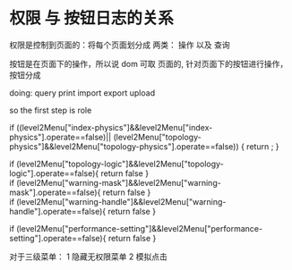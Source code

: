 # 权限 与 按钮日志的关系

权限是控制到页面的：将每个页面划分成 两类： 操作 以及 查询

按钮是在页面下的操作，所以说 dom 可取 页面的, 针对页面下的按钮进行操作，按钮分成

doing:
  query print import export upload


so  the first step is role   

  
  
  


  if ((level2Menu["index-physics"]&&level2Menu["index-physics"].operate==false)||
		    (level2Menu["topology-physics"]&&level2Menu["topology-physics"].operate==false))
		{
			return ;
		}


<!-- 去除操作按钮 -->
 if (level2Menu["topology-logic"]&&level2Menu["topology-logic"].operate==false){
     return false
 }        
 if (level2Menu["warning-mask"]&&level2Menu["warning-mask"].operate==false){
     return false
 }        
 if (level2Menu["warning-handle"]&&level2Menu["warning-handle"].operate==false){
     return false
 }

 if (level2Menu["performance-setting"]&&level2Menu["performance-setting"].operate==false){
     return false
 }        


 对于三级菜单：
 1 隐藏无权限菜单
 2 模拟点击 